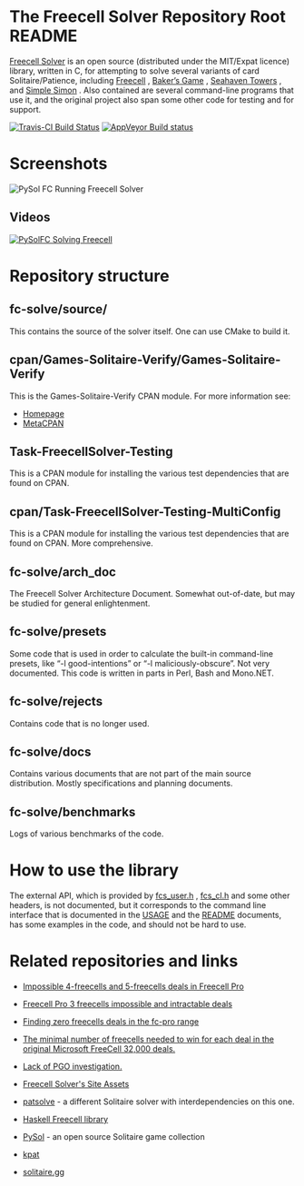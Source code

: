 # The Freecell Solver Repository Root README

[Freecell Solver](http://fc-solve.shlomifish.org/) is an open source
(distributed under the MIT/Expat licence) library, written in C, for attempting
to solve several variants of card Solitaire/Patience, including
[Freecell](http://en.wikipedia.org/wiki/FreeCell) ,
[Baker’s Game](http://en.wikipedia.org/wiki/Baker%27s_Game) ,
[Seahaven Towers](http://en.wikipedia.org/wiki/Seahaven_Towers_%28solitaire%29)
, and
[Simple Simon](http://en.wikipedia.org/wiki/Simple_Simon_%28solitaire) .
Also contained are several command-line programs that use it, and the original
project also span some other code for testing and for support.

[![Travis-CI Build Status](https://travis-ci.org/shlomif/fc-solve.svg?branch=master)](https://travis-ci.org/shlomif/fc-solve)
[![AppVeyor Build status](https://ci.appveyor.com/api/projects/status/ondu214y43paykp5/branch/master?svg=true)](https://ci.appveyor.com/project/shlomif/fc-solve/branch/master)

# Screenshots

![PySol FC Running Freecell Solver](<http://i.imgur.com/thImObN.png>)

## Videos

[![PySolFC Solving Freecell](https://img.youtube.com/vi/hYdqNuX4WJc/0.jpg)](https://www.youtube.com/watch?v=hYdqNuX4WJc)

# Repository structure

## fc-solve/source/

This contains the source of the solver itself. One can use CMake to build it.

## cpan/Games-Solitaire-Verify/Games-Solitaire-Verify

This is the Games-Solitaire-Verify CPAN module. For more information see:

* [Homepage](http://fc-solve.shlomifish.org/verify-code/)
* [MetaCPAN](https://metacpan.org/release/Games-Solitaire-Verify)

## Task-FreecellSolver-Testing

This is a CPAN module for installing the various test dependencies that
are found on CPAN.

## cpan/Task-FreecellSolver-Testing-MultiConfig

This is a CPAN module for installing the various test dependencies that
are found on CPAN. More comprehensive.

## fc-solve/arch\_doc

The Freecell Solver Architecture Document. Somewhat out-of-date, but may
be studied for general enlightenment.

## fc-solve/presets

Some code that is used in order to calculate the built-in command-line
presets, like “-l good-intentions” or “-l maliciously-obscure”. Not very
documented. This code is written in parts in Perl, Bash and Mono.NET.

## fc-solve/rejects

Contains code that is no longer used.

## fc-solve/docs

Contains various documents that are not part of the main source distribution.
Mostly specifications and planning documents.

## fc-solve/benchmarks

Logs of various benchmarks of the code.

# How to use the library

The external API, which is provided by
[fcs_user.h](fc-solve/source/fcs_user.h) ,
[fcs_cl.h](fc-solve/source/fcs_cl.h) and
some other headers, is not documented, but it corresponds to the command line
interface that is
documented in
the [USAGE](http://fc-solve.shlomifish.org/docs/distro/USAGE.html) and
the [README](http://fc-solve.shlomifish.org/docs/distro/README.html) documents,
has some examples in the code, and should not be hard to use.

# Related repositories and links

* [Impossible 4-freecells and 5-freecells deals in Freecell Pro](https://github.com/shlomif/freecell-pro-impossible-deals)
* [Freecell Pro 3 freecells impossible and intractable deals](https://github.com/shlomif/freecell-pro-3fc-deals--split)
* [Finding zero freecells deals in the fc-pro range](https://github.com/shlomif/freecell-pro-0fc-deals)
* [The minimal number of freecells needed to win for each deal in the original Microsoft FreeCell 32,000 deals.](https://github.com/shlomif/MicrosoftFreeCell32000-minimal-freecells)
* [Lack of PGO investigation.](https://github.com/shlomif/investigate-lack-of-PGO-in-gcc-5.2.x--re-fc-solve)
* [Freecell Solver's Site Assets](https://github.com/shlomif/fc-solve-site-assets)
* [patsolve](https://github.com/shlomif/patsolve) - a different Solitaire solver with interdependencies on this one.
* [Haskell Freecell library](https://github.com/shlomif/Freecell)

* [PySol](https://pysolfc.sourceforge.io/) - an open source Solitaire game collection
* [kpat](https://games.kde.org/game.php?game=kpat)
* [solitaire.gg](https://github.com/KyleU/solitaire.gg)
